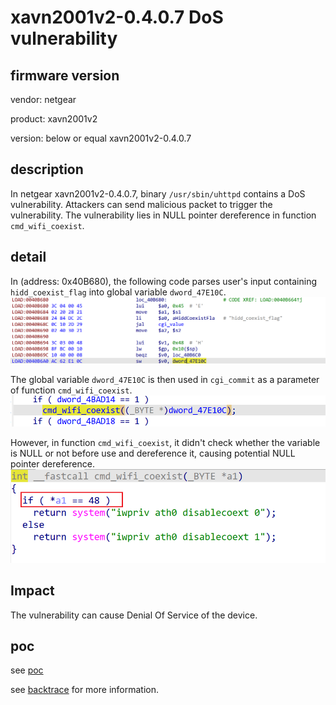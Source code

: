# xavn2001v2-0.4.0.7 DoS vulnerability
## firmware version
vendor: netgear

product: xavn2001v2

version: below or equal xavn2001v2-0.4.0.7

## description
In netgear xavn2001v2-0.4.0.7, binary `/usr/sbin/uhttpd` contains a  DoS vulnerability. Attackers can send malicious packet to trigger the vulnerability. The vulnerability lies in NULL pointer dereference in function `cmd_wifi_coexist`.

## detail
In (address: 0x40B680), the following code parses user's input containing `hidd_coexist_flag` into global variable `dword_47E10C`.
![alt text](image.png)

The global variable `dword_47E10C` is then used in `cgi_commit` as a parameter of function `cmd_wifi_coexist`.
![alt text](image-1.png)

However, in function `cmd_wifi_coexist`, it didn't check whether the variable is NULL or not before use and dereference it, causing potential NULL pointer dereference.
![alt text](image-2.png)

## Impact
The vulnerability can cause Denial Of Service of the device.

## poc
see [poc](./poc)

see [backtrace](./backtrace) for more information.
